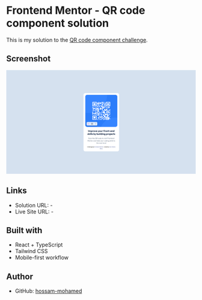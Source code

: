# Frontend Mentor - QR code component solution

This is my solution to the [QR code component challenge](https://www.frontendmentor.io/challenges/qr-code-component-iux_sIO_H).

## Screenshot

![](./screenshots/image.png)

## Links

- Solution URL: -
- Live Site URL: -
## Built with

- React + TypeScript  
- Tailwind CSS  
- Mobile-first workflow  

## Author

- GitHub: [hossam-mohamed](https://github.com/NickRayF)
